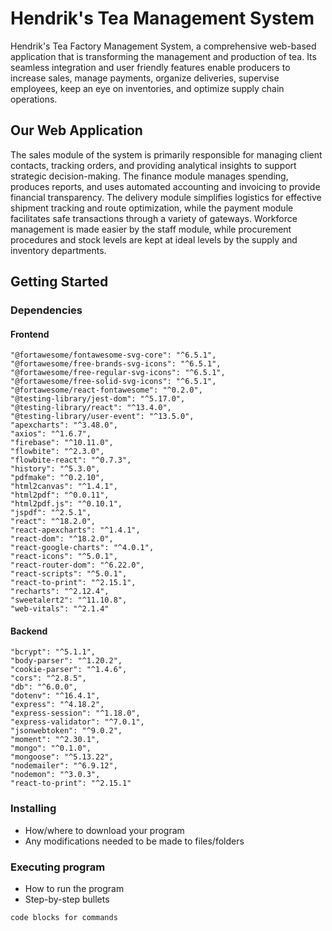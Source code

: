 # Hendrik's Tea Management System

Hendrik's Tea Factory Management System, a comprehensive web-based application that is 
transforming the management and production of tea. Its seamless integration and user friendly features enable producers to increase sales, manage payments, organize deliveries, 
supervise employees, keep an eye on inventories, and optimize supply chain operations.

## Our Web Application

The sales module of the system is primarily responsible for managing client contacts, 
tracking orders, and providing analytical insights to support strategic decision-making. The 
finance module manages spending, produces reports, and uses automated accounting and 
invoicing to provide financial transparency.
The delivery module simplifies logistics for effective shipment tracking and route 
optimization, while the payment module facilitates safe transactions through a variety of 
gateways. Workforce management is made easier by the staff module, while procurement 
procedures and stock levels are kept at ideal levels by the supply and inventory departments.

## Getting Started

### Dependencies

#### Frontend

    "@fortawesome/fontawesome-svg-core": "^6.5.1",
    "@fortawesome/free-brands-svg-icons": "^6.5.1",
    "@fortawesome/free-regular-svg-icons": "^6.5.1",
    "@fortawesome/free-solid-svg-icons": "^6.5.1",
    "@fortawesome/react-fontawesome": "^0.2.0",
    "@testing-library/jest-dom": "^5.17.0",
    "@testing-library/react": "^13.4.0",
    "@testing-library/user-event": "^13.5.0",
    "apexcharts": "^3.48.0",
    "axios": "^1.6.7",
    "firebase": "^10.11.0",
    "flowbite": "^2.3.0",
    "flowbite-react": "^0.7.3",
    "history": "^5.3.0",
    "pdfmake": "^0.2.10",
    "html2canvas": "^1.4.1",
    "html2pdf": "^0.0.11",
    "html2pdf.js": "^0.10.1",
    "jspdf": "^2.5.1",
    "react": "^18.2.0",
    "react-apexcharts": "^1.4.1",
    "react-dom": "^18.2.0",
    "react-google-charts": "^4.0.1",
    "react-icons": "^5.0.1",
    "react-router-dom": "^6.22.0",
    "react-scripts": "^5.0.1",
    "react-to-print": "^2.15.1",
    "recharts": "^2.12.4",
    "sweetalert2": "^11.10.8",
    "web-vitals": "^2.1.4"

#### Backend

    "bcrypt": "^5.1.1",
    "body-parser": "^1.20.2",
    "cookie-parser": "^1.4.6",
    "cors": "^2.8.5",
    "db": "^6.0.0",
    "dotenv": "^16.4.1",
    "express": "^4.18.2",
    "express-session": "^1.18.0",
    "express-validator": "^7.0.1",
    "jsonwebtoken": "^9.0.2",
    "moment": "^2.30.1",
    "mongo": "^0.1.0",
    "mongoose": "^5.13.22",
    "nodemailer": "^6.9.12",
    "nodemon": "^3.0.3",
    "react-to-print": "^2.15.1"
### Installing

* How/where to download your program
* Any modifications needed to be made to files/folders

### Executing program

* How to run the program
* Step-by-step bullets
```
code blocks for commands
```
